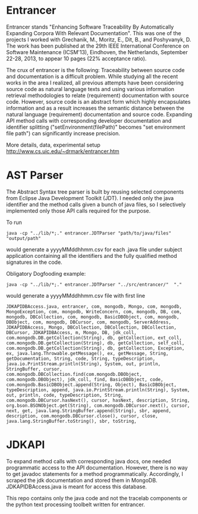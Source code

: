 Entrancer
=========
Entrancer stands "Enhancing Software Traceability By Automatically Expanding Corpora With Relevant Documentation". This was one of the projects I worked with  Grechanik, M., Moritz, E., Dit, B., and Poshyvanyk, D. The work has been published at the 29th IEEE International Conference on Software Maintenance (ICSM'13), Eindhoven, the Netherlands, September 22-28, 2013, to appear 10 pages (22% acceptance ratio).

The crux of entrancer is the following: Traceability between source code and documentation is a difficult problem. While studying all the recent works in the area I realized, all previous attempts have been considering source code as natural language texts and using various information retrieval methodologies to relate (requirement) documentation with source code. However, source code is an abstract form which highly encapsulates information and as a result increases the semantic distance between the natural language (requirement) documentation and source code. Expanding API method calls with corresponding developer documentation and identifier splitting ("setEnvironment(filePath)" becomes "set environment file path") can significantly increase precision.

More details, data, experimental setup http://www.cs.uic.edu/~drmark/entrancer.htm

AST Parser
==========
The Abstract Syntax tree parser is built by reusing selected components from Eclipse Java Development Toolkit (JDT). I needed only the java identifier and the method calls given a bunch of java files, so I selectively implemented only those API calls required for the purpose.

To run
    
	java -cp "../lib/*;." entrancer.JDTParser "path/to/java/files"  "output/path"
	
would generate a  yyyyMMddhhmm.csv for each .java file under subject application containing all the identifiers and the fully qualified method signatures in the code.		

Obligatory Dogfooding example:

    java -cp "../lib/*;." entrancer.JDTParser "../src/entrancer/"  "."
	
would generate a yyyyMMddhhmm.csv file with first line
	
    JDKAPIDBAccess.java, entrancer, com, mongodb, Mongo, com, mongodb, MongoException, com, mongodb, WriteConcern, com, mongodb, DB, com, mongodb, DBCollection, com, mongodb, BasicDBObject, com, mongodb, DBObject, com, mongodb, DBCursor, com, mongodb, ServerAddress, JDKAPIDBAccess, Mongo, DBCollection, DBCollection, DBCollection, DBCursor, JDKAPIDBAccess, m, Mongo, DB, jdk_coll, com.mongodb.DB.getCollection(String), db, getCollection, ext_coll, com.mongodb.DB.getCollection(String), db, getCollection, self_coll, com.mongodb.DB.getCollection(String), db, getCollection, Exception, ex, java.lang.Throwable.getMessage(), ex, getMessage, String, getDocumentation, String, code, String, typeDescription, java.io.PrintStream.println(String), System, out, println, StringBuffer, cursor, com.mongodb.DBCollection.find(com.mongodb.DBObject, com.mongodb.DBObject), jdk_coll, find, BasicDBObject, code, com.mongodb.BasicDBObject.append(String, Object), BasicDBObject, typeDescription, append, java.io.PrintStream.println(String), System, out, println, code, typeDescription, String, com.mongodb.DBCursor.hasNext(), cursor, hasNext, description, String, org.bson.BSONObject.get(String), com.mongodb.DBCursor.next(), cursor, next, get, java.lang.StringBuffer.append(String), sbr, append, description, com.mongodb.DBCursor.close(), cursor, close, java.lang.StringBuffer.toString(), sbr, toString, 	
	
	
JDKAPI
======
To expand method calls with corresponding java docs, one needed programmatic access to the API documentation. However, there is no way to get javadoc statements for a method programmatically. Accordingly, I scraped the jdk documentation and stored them in MongoDB. JDKAPIDBAccess.java is meant for access this database.

This repo contains only the java code and not the tracelab components or the python text processing toolbelt written for entrancer.